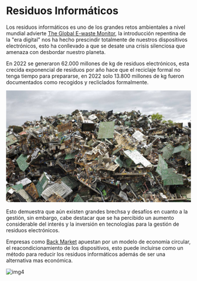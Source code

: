 
# Residuos Informáticos

Los residuos informáticos es uno de los grandes retos ambientales a nivel mundial advierte [The Global E-waste Monitor](https://www.itu.int/en/ITU-D/Environment/Pages/Publications/The-Global-E-waste-Monitor-2024.aspx), la introducción repentina de la "era digital" nos ha hecho prescindir totalmente de nuestros dispositivos electrónicos, esto ha conllevado a que se desate una crisis silenciosa que amenaza con desbordar nuestro planeta.

En 2022 se generaron 62.000 millones de kg de residuos electrónicos, esta crecida exponencial de residuos por año hace que el reciclaje formal no tenga tiempo para prepararse, en 2022 solo 13.800 millones de kg fueron documentados como recogidos y recliclados formalmente.


![img3](img/img3.jpg)


Esto demuestra que aún existen grandes brechsa y desafíos en cuanto a la gestión, sin embargo, cabe destacar que se ha percibido un aumento considerable del interés y la inversión en tecnologías para la gestión de residuos electrónicos.

Empresas como [Back Market](https://www.backmarket.es/es-es) apuestan por un modelo de economia circular, el reacondicionamiento de los dispositivos, esto puede incluirse como un método para reducir los residuos informáticos además de ser una alternativa mas económica.

![img4](img/img3.png)
